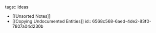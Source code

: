 tags:: ideas

- [[Unsorted Notes]]
- [[Copying Undocumented Entities]]
  id:: 6568c568-6aed-4de2-83f0-7807a04d230b